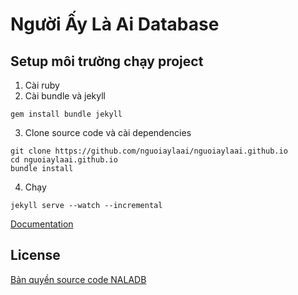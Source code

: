 # Người Ấy Là Ai Database

## Setup môi trường chạy project
1. Cài ruby
2. Cài bundle và jekyll
```
gem install bundle jekyll
```
3. Clone source code và cài dependencies
```
git clone https://github.com/nguoiaylaai/nguoiaylaai.github.io
cd nguoiaylaai.github.io
bundle install
```
4. Chạy
```
jekyll serve --watch --incremental
```

[Documentation](https://jekyllrb.com/docs/)

## License
[Bản quyền source code NALADB](https://nguoiaylaai.github.io/about#license)
